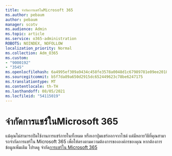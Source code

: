 ```yaml
---
title: จํากัดการแชร์ในMicrosoft 365
ms.author: pebaum
author: pebaum
manager: scotv
ms.audience: Admin
ms.topic: article
ms.service: o365-administration
ROBOTS: NOINDEX, NOFOLLOW
localization_priority: Normal
ms.collection: Adm_O365
ms.custom:
- "9000192"
- "3545"
ms.openlocfilehash: 6a4995ef309a9434c458fe3578a0048d1c67989781e09ee2018fda867c0b69f5
ms.sourcegitcommit: b5f7da89a650d2915dc652449623c78be6247175
ms.translationtype: MT
ms.contentlocale: th-TH
ms.lasthandoff: 08/05/2021
ms.locfileid: "54115019"
---
```

# <a name="limit-sharing-in-microsoft-365"></a>จํากัดการแชร์ในMicrosoft 365

แม้คุณไม่สามารถปิดใช้งานการแชร์ภายในทั้งหมด หรือเอาปุ่มแชร์ออกจากไซต์ แต่มีหลายวิธีที่คุณสามารถจํากัดการแชร์ใน Microsoft 365 เพื่อให้ตรงตามความต้องการขององค์กรของคุณ หากต้องการข้อมูลเพิ่มเติม โปรดดู จํากัด[การแชร์ใน Microsoft 365](https://docs.microsoft.com/Office365/Enterprise/microsoft-365-limit-sharing)
